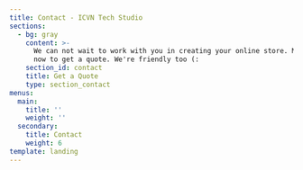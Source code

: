 ```yaml
---
title: Contact - ICVN Tech Studio
sections:
  - bg: gray
    content: >-
      We can not wait to work with you in creating your online store. Message us
      now to get a quote. We're friendly too (:
    section_id: contact
    title: Get a Quote
    type: section_contact
menus:
  main:
    title: ''
    weight: ''
  secondary:
    title: Contact
    weight: 6
template: landing
---
```


